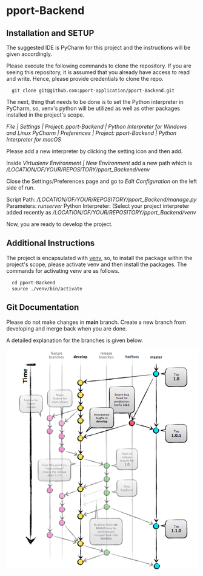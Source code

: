# pport-Backend

## Installation and SETUP

The suggested IDE is PyCharm for this project and the instructions will be given accordingly.

Please execute the following commands to clone the repository. 
If you are seeing this repository, it is assumed that you already have access to read and write. Hence, please provide credentials to clone the repo.

```
  git clone git@github.com:pport-application/pport-Backend.git
```

The next, thing that needs to be done is to set the Python interpreter in PyCharm, so, venv's python will be utilized as well as other packages installed in the project's scope.

*File | Settings | Project: pport-Backend | Python Interpreter for Windows and Linux*
*PyCharm | Preferences | Project: pport-Backend | Python Interpreter for macOS*
 
Please add a new interpreter by clicking the setting icon and then add.

Inside *Virtualenv Environment | New Environment* add a new path which is */LOCATION/OF/YOUR/REPOSITORY/pport_Backend/venv*

Close the Settings/Preferences page and go to *Edit Configuration* on the left side of run.

Script Path: */LOCATION/OF/YOUR/REPOSITORY/pport_Backend/manage.py* 
Parameters: *runserver* 
Python Interpreter: (Select your project interpreter added recently as */LOCATION/OF/YOUR/REPOSITORY/pport_Backend/venv* 

Now, you are ready to develop the project.

## Additional Instructions

The project is encapsulated with [venv]("https://docs.python.org/3/library/venv.html"), so, to install the package within the project's scope, please activate venv and then install the packages.
The commands for activating venv are as follows.

```
  cd pport-Backend
  source ./venv/bin/activate
```

## Git Documentation

Please do not make changes in **main** branch. Create a new branch from developing and merge back when you are done.

A detailed explanation for the branches is given below.

![project structure](https://github.com/pport-application/pport-Backend/blob/master/project_structure.png)
